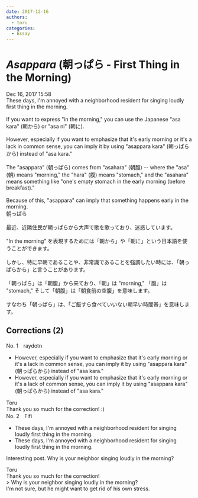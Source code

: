 ```yaml
---
date: 2017-12-16
authors:
  - toru
categories:
  - Essay
---
```


<h1 id="subject_show"><strong><em>Asappara</strong></em> (朝っぱら - First Thing in the Morning)</h1>
<div class="date">Dec 16, 2017 15:58</div>
<div id="post"><div id="body_show_ori">
These days, I'm annoyed with a neighborhood resident for singing loudly first thing in the morning.<br/><br/>If you want to express "in the morning," you can use the Japanese "asa kara" (朝から) or "asa ni" (朝に).<br/><br/>However, especially if you want to emphasize that it's early morning or it's a lack in common sense, you can imply it by using "asappara kara" (朝っぱらから) instead of "asa kara."<br/><br/>The "asappara" (朝っぱら) comes from "asahara" (朝腹) -- where the "asa" (朝) means "morning," the "hara" (腹) means "stomach," and the "asahara" means something like "one's empty stomach in the early morning (before breakfast)."<br/><br/>Because of this, "asappara" can imply that something happens early in the morning.
</div></div>

<!-- more -->

<div id="post_ja"><div id="body_show_mo">
朝っぱら<br/><br/>最近、近隣住民が朝っぱらから大声で歌を歌っており、迷惑しています。<br/><br/>"In the morning" を表現するためには「朝から」や「朝に」という日本語を使うことができます。<br/><br/>しかし、特に早朝であることや、非常識であることを強調したい時には、「朝っぱらから」と言うことがあります。<br/><br/>「朝っぱら」は「朝腹」から来ており、「朝」は "morning," 「腹」は "stomach," そして「朝腹」は「朝食前の空腹」を意味します。<br/><br/>すなわち「朝っぱら」は、「ご飯すら食べていいない朝早い時間帯」を意味します。
</div></div>

## Corrections (2)
<div id="block"><div class="first_name"> No. 1　<span class="just_name">raydotn</span></div><div id="block2">
<ul class="correction_field">
<li class="incorrect">However, especially if you want to emphasize that it's early morning or it's a lack in common sense, you can imply it by using "asappara kara" (朝っぱらから) instead of "asa kara."</li>
<li class="corrected correct">
However, especially if you want to emphasize that it's early morning or it's a lack <span class="f_red">of</span> common sense, you can imply it by using "asappara kara" (朝っぱらから) instead of "asa kara."
</li>
</ul>
</div><div class="name"><span class="just_name">Toru</span><br>
Thank you so much for the correction! :)
</div>
</div>
<div id="block"><div class="first_name"> No. 2　<span class="just_name">Fifi</span></div><div id="block2">
<ul class="correction_field">
<li class="incorrect">These days, I'm annoyed with a neighborhood resident for singing loudly first thing in the morning.</li>
<li class="corrected correct">
These days, I'm annoyed with a neighbor<span class="f_blue"><span class="sline">hood resident</span></span> for singing loudly first thing in the morning.
</li>
</ul>
<p class="comment_small">
 Interesting post.  Why is your neighbor singing loudly in the morning?
</p>

</div><div class="name"><span class="just_name">Toru</span><br>
Thank you so much for the correction!<br/>&gt; Why is your neighbor singing loudly in the morning?<br/>I'm not sure, but he might want to get rid of his own stress.
</div>
</div>
